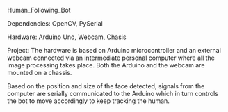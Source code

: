 Human_Following_Bot

Dependencies:
OpenCV,
PySerial

Hardware:
Arduino Uno,
Webcam,
Chasis

Project:
The hardware is based on Arduino microcontroller and an external webcam connected via an intermediate personal
computer where all the image processing takes place. Both the Arduino and the webcam are mounted on a chassis. 

Based on the position and size of the face detected,
signals from the computer are serially communicated to the Arduino 
which in turn controls the bot to move accordingly to keep tracking the human.
